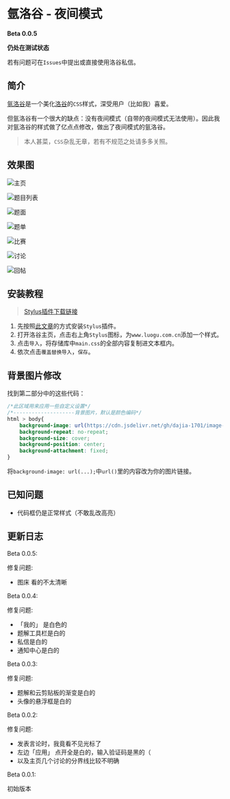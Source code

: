# 氩洛谷 - 夜间模式

**Beta 0.0.5**

**仍处在测试状态**

若有问题可在`Issues`中提出或直接使用洛谷私信。

## 简介

[氩洛谷](https://www.luogu.com.cn/blog/fsy2017/material-luogu-material)是一个美化[洛谷](https://www.luogu.com.cn)的`CSS`样式，深受用户（比如我）喜爱。

但氩洛谷有一个很大的缺点：没有夜间模式（自带的夜间模式无法使用）。因此我对氩洛谷的样式做了亿点点修改，做出了夜间模式的氩洛谷。

> 本人甚菜，`CSS`杂乱无章，若有不规范之处请多多关照。

## 效果图

![主页](https://cdn.jsdelivr.net/gh/dajia-1701/image-host@master/argon-luogu-1.webp)

![题目列表](https://cdn.jsdelivr.net/gh/dajia-1701/image-host@master/argon-luogu-2.webp)

![题面](https://cdn.jsdelivr.net/gh/dajia-1701/image-host@master/argon-luogu-3.webp)

![题单](https://cdn.jsdelivr.net/gh/dajia-1701/image-host@master/argon-luogu-4.webp)

![比赛](https://cdn.jsdelivr.net/gh/dajia-1701/image-host@master/argon-luogu-5.webp)

![讨论](https://cdn.jsdelivr.net/gh/dajia-1701/image-host@master/argon-luogu-6.webp)

![回帖](https://cdn.jsdelivr.net/gh/dajia-1701/image-host@master/argon-luogu-7.webp)

## 安装教程

> [Stylus插件下载链接](https://www.crxsoso.com/webstore/detail/clngdbkpkpeebahjckkjfobafhncgmne)

1. 先按照[此文章](https://www.luogu.com.cn/blog/fsy2017/material-luogu-material)的方式安装`Stylus`插件。
2. 打开洛谷主页，点击右上角`Stylus`图标，为`www.luogu.com.cn`添加一个样式。
3. 点击`导入`，将存储库中`main.css`的全部内容复制进文本框内。
4. 依次点击`覆盖替换导入`，`保存`。

## 背景图片修改

找到第二部分中的这些代码：

```css
/*此区域用来应用一些自定义设置*/
/*--------------------背景图片，默认是颜色编码*/
html > body{
    background-image: url(https://cdn.jsdelivr.net/gh/dajia-1701/image-host@master/3.2ig0usnlvqe0.webp);
    background-repeat: no-repeat;
    background-size: cover;
    background-position: center;
    background-attachment: fixed;
}
```
将`background-image: url(...);`中`url()`里的内容改为你的图片链接。

## 已知问题

- 代码框仍是正常样式（不敢乱改高亮）

## 更新日志

Beta 0.0.5:

修复问题:
- 图床 看的不太清晰

Beta 0.0.4:

修复问题:
- 「我的」 是白色的
- 题解工具栏是白的
- 私信是白的
- 通知中心是白的

Beta 0.0.3:

修复问题:
- 题解和云剪贴板的渐变是白的
- 头像的悬浮框是白的

Beta 0.0.2:

修复问题:
- 发表言论时，我竟看不见光标了
- 左边「应用」 点开全是白的，输入验证码是黑的（
- 以及主页几个讨论的分界线比较不明确

Beta 0.0.1:

初始版本
